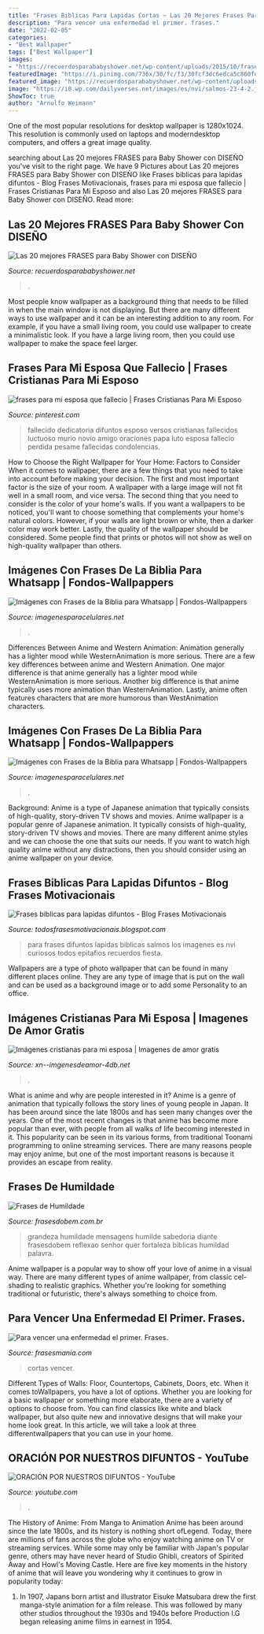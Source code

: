```yaml
---
title: "Frases Biblicas Para Lapidas Cortas ~ Las 20 Mejores Frases Para Baby Shower Con Diseño"
description: "Para vencer una enfermedad el primer. frases."
date: "2022-02-05"
categories:
- "Best Wallpaper"
tags: ["Best Wallpaper"]
images:
- "https://recuerdosparababyshower.net/wp-content/uploads/2015/10/frases-de-baby-shower-6-558x1024.png"
featuredImage: "https://i.pinimg.com/736x/30/fc/f3/30fcf3dc6edca5c860fe27ad33010fe7.jpg"
featured_image: "https://recuerdosparababyshower.net/wp-content/uploads/2015/10/frases-de-baby-shower-6-558x1024.png"
image: "https://i0.wp.com/dailyverses.net/images/es/nvi/salmos-23-4-2.jpg"
ShowToc: true
author: "Arnulfo Weimann"
---
```



One of the most popular resolutions for desktop wallpaper is 1280x1024. This resolution is commonly used on laptops and moderndesktop computers, and offers a great image quality.

	

		
searching about Las 20 mejores FRASES para Baby Shower con DISEÑO you've visit to the right page. We have 9 Pictures about Las 20 mejores FRASES para Baby Shower con DISEÑO like Frases biblicas para lapidas difuntos - Blog Frases Motivacionais, frases para mi esposa que fallecio | Frases Cristianas Para Mi Esposo and also Las 20 mejores FRASES para Baby Shower con DISEÑO. Read more:
		
    
## Las 20 Mejores FRASES Para Baby Shower Con DISEÑO

<img loading=lazy src="https://recuerdosparababyshower.net/wp-content/uploads/2015/10/frases-de-baby-shower-6-558x1024.png" onerror="this.onerror=null;this.src='https://tse1.mm.bing.net/th?id=OIP.91StA_s9HNR4Paw1KqE21QHaNl&amp;pid=15.1';" alt="Las 20 mejores FRASES para Baby Shower con DISEÑO">

_Source: recuerdosparababyshower.net_

>. 

	

Most people know wallpaper as a background thing that needs to be filled in when the main window is not displaying. But there are many different ways to use wallpaper and it can be an interesting addition to any room. For example, if you have a small living room, you could use wallpaper to create a minimalistic look. If you have a large living room, then you could use wallpaper to make the space feel larger.

    
## Frases Para Mi Esposa Que Fallecio | Frases Cristianas Para Mi Esposo

<img loading=lazy src="https://i.pinimg.com/736x/30/fc/f3/30fcf3dc6edca5c860fe27ad33010fe7.jpg" onerror="this.onerror=null;this.src='https://tse1.mm.bing.net/th?id=OIP.k2IYUSl8iZIz_7zxWtPr-wHaFm&amp;pid=15.1';" alt="frases para mi esposa que fallecio | Frases Cristianas Para Mi Esposo">

_Source: pinterest.com_

>fallecido dedicatoria difuntos esposo versos cristianas fallecidos luctuoso murio novio amigo oraciones papa luto esposa fallecio perdida pesame fallecidas condolencias. 

	

How to Choose the Right Wallpaper for Your Home: Factors to Consider
When it comes to wallpaper, there are a few things that you need to take into account before making your decision. The first and most important factor is the size of your room. A wallpaper with a large image will not fit well in a small room, and vice versa. 
The second thing that you need to consider is the color of your home's walls. If you want a wallpapers to be noticed, you'll want to choose something that complements your home's natural colors. However, if your walls are light brown or white, then a darker color may work better. 
Lastly, the quality of the wallpaper should be considered. Some people find that prints or photos will not show as well on high-quality wallpaper than others.

    
## Imágenes Con Frases De La Biblia Para Whatsapp | Fondos-Wallpappers

<img loading=lazy src="http://imagenesparacelulares.net/wp-content/uploads/2016/06/imagenes-con-frases-de-la-biblia-dios-ya-te-perdono.jpg" onerror="this.onerror=null;this.src='https://tse2.mm.bing.net/th?id=OIP.cK_t6snitwbYDrCwOMbZTQHaJ4&amp;pid=15.1';" alt="Imágenes con Frases de la Biblia para Whatsapp | Fondos-Wallpappers">

_Source: imagenesparacelulares.net_

>. 

	

Differences Between Anime and Western Animation: Animation generally has a lighter mood while WesternAnimation is more serious.
There are a few key differences between anime and Western Animation. One major difference is that anime generally has a lighter mood while WesternAnimation is more serious. Another big difference is that anime typically uses more animation than WesternAnimation. Lastly, anime often features characters that are more humorous than WestAnimation characters.

    
## Imágenes Con Frases De La Biblia Para Whatsapp | Fondos-Wallpappers

<img loading=lazy src="http://imagenesparacelulares.net/wp-content/uploads/2016/06/imagenes-con-frases-de-la-biblia-versiculo.jpg" onerror="this.onerror=null;this.src='https://tse2.mm.bing.net/th?id=OIP.isBnCpihsryT6z0pYHSoxAHaFj&amp;pid=15.1';" alt="Imágenes con Frases de la Biblia para Whatsapp | Fondos-Wallpappers">

_Source: imagenesparacelulares.net_

>. 

	

Background: Anime is a type of Japanese animation that typically consists of high-quality, story-driven TV shows and movies.
Anime wallpaper is a popular genre of Japanese animation. It typically consists of high-quality, story-driven TV shows and movies. There are many different anime styles and we can choose the one that suits our needs. If you want to watch high quality anime without any distractions, then you should consider using an anime wallpaper on your device.

    
## Frases Biblicas Para Lapidas Difuntos - Blog Frases Motivacionais

<img loading=lazy src="https://i0.wp.com/dailyverses.net/images/es/nvi/salmos-23-4-2.jpg" onerror="this.onerror=null;this.src='https://tse2.mm.bing.net/th?id=OIP.OB_-S9smvlbrjCBHyUtlkgHaD4&amp;pid=15.1';" alt="Frases biblicas para lapidas difuntos - Blog Frases Motivacionais">

_Source: todosfrasesmotivacionais.blogspot.com_

>para frases difuntos lapidas biblicas salmos los imagenes es nvi curiosos todos epitafios recuerdos fiesta. 

	



Wallpapers are a type of photo wallpaper that can be found in many different places online. They are any type of image that is put on the wall and can be used as a background image or to add some Personality to an office.

    
## Imágenes Cristianas Para Mi Esposa | Imagenes De Amor Gratis

<img loading=lazy src="https://xn--imgenesdeamor-4db.net/wp-content/uploads/2015/12/frases-de-amor-cristianas-para-mi-esposo-para-facebook-4-206x300.jpg" onerror="this.onerror=null;this.src='https://tse2.mm.bing.net/th?id=OIP.-nvCoZS3MLizkMwLAMq2WQAAAA&amp;pid=15.1';" alt="Imágenes cristianas para mi esposa | Imagenes de amor gratis">

_Source: xn--imgenesdeamor-4db.net_

>. 

	

What is anime and why are people interested in it?
Anime is a genre of animation that typically follows the story lines of young people in Japan. It has been around since the late 1800s and has seen many changes over the years. One of the most recent changes is that anime has become more popular than ever, with people from all walks of life becoming interested in it. This popularity can be seen in its various forms, from traditional Toonami programming to online streaming services. There are many reasons people may enjoy anime, but one of the most important reasons is because it provides an escape from reality.

    
## Frases De Humildade

<img loading=lazy src="https://www.frasesdobem.com.br/wp-content/uploads/2014/02/ser-humilde-e-saber.jpg?x57856" onerror="this.onerror=null;this.src='https://tse2.mm.bing.net/th?id=OIP.cJz6jdg7UdZGnlo83oAC8wHaF7&amp;pid=15.1';" alt="Frases de Humildade">

_Source: frasesdobem.com.br_

>grandeza humildade mensagens humilde sabedoria diante frasesdobem reflexao senhor quer fortaleza biblicas humildad palavra. 

	

Anime wallpaper is a popular way to show off your love of anime in a visual way. There are many different types of anime wallpaper, from classic cel-shading to realistic graphics. Whether you're looking for something traditional or futuristic, there's always something to choice from.

    
## Para Vencer Una Enfermedad El Primer. Frases.

<img loading=lazy src="http://www.frasesmania.com/imagenes/frases/901341867795-Frases-cortas.jpg" onerror="this.onerror=null;this.src='https://tse2.mm.bing.net/th?id=OIP.BmR4S_GidhHB58aRNWubVgHaHe&amp;pid=15.1';" alt="Para vencer una enfermedad el primer. Frases.">

_Source: frasesmania.com_

>cortas vencer. 

	

Different Types of Walls: Floor, Countertops, Cabinets, Doors, etc.
When it comes toWallpapers, you have a lot of options. Whether you are looking for a basic wallpaper or something more elaborate, there are a variety of options to choose from. You can find classics like white and black wallpaper, but also quite new and innovative designs that will make your home look great. In this article, we will take a look at three differentwallpapers that you can use in your home.

    
## ORACIÓN POR NUESTROS DIFUNTOS - YouTube

<img loading=lazy src="http://i.ytimg.com/vi/tuGSZYzN0kk/maxresdefault.jpg" onerror="this.onerror=null;this.src='https://tse3.mm.bing.net/th?id=OIP.y0rSwPR-XH5iv9V-WfLO-AHaEK&amp;pid=15.1';" alt="ORACIÓN POR NUESTROS DIFUNTOS - YouTube">

_Source: youtube.com_

>. 

	

The History of Anime: From Manga to Animation
Anime has been around since the late 1800s, and its history is nothing short ofLegend. Today, there are millions of fans across the globe who enjoy watching anime on TV or streaming services. While some may only be familiar with Japan's popular genre, others may have never heard of Studio Ghibli, creators of Spirited Away and Howl's Moving Castle. Here are five key moments in the history of anime that will leave you wondering why it continues to grow in popularity today:
1) In 1907, Japans born artist and illustrator Eisuke Matsubara drew the first manga-style animation for a film release. This was followed by many other studios throughout the 1930s and 1940s before Production I.G began releasing anime films in earnest in 1954.

